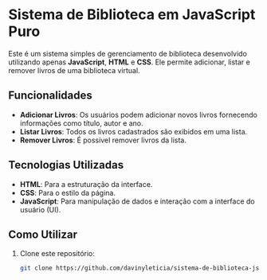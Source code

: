 # Sistema de Biblioteca em JavaScript Puro

Este é um sistema simples de gerenciamento de biblioteca desenvolvido utilizando apenas **JavaScript**, **HTML** e **CSS**. Ele permite adicionar, listar e remover livros de uma biblioteca virtual.

## Funcionalidades

- **Adicionar Livros**: Os usuários podem adicionar novos livros fornecendo informações como título, autor e ano.
- **Listar Livros**: Todos os livros cadastrados são exibidos em uma lista.
- **Remover Livros**: É possível remover livros da lista.

## Tecnologias Utilizadas

- **HTML**: Para a estruturação da interface.
- **CSS**: Para o estilo da página.
- **JavaScript**: Para manipulação de dados e interação com a interface do usuário (UI).

## Como Utilizar

1. Clone este repositório:

   ```bash
   git clone https://github.com/davinyleticia/sistema-de-biblioteca-js.git
